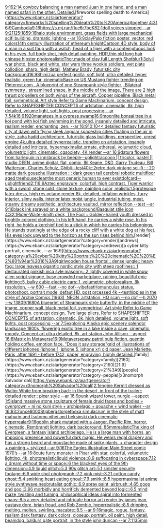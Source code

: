 [9:19](https://www.ebank.nz/aiartgenerator?category=9%3A19)[2:1](https://www.ebank.nz/aiartgenerator?category=2%3A1)[A cowboy balancing a man named Juan in one hand, and a man named safari in the other. Detailed.](https://www.ebank.nz/aiartgenerator?category=A%20cowboy%20balancing%20a%20man%20named%20Juan%20in%20one%20hand%2C%20and%20a%20man%20named%20safari%20in%20the%20other.%20Detailed.)[fireworks spelling death to America](https://www.ebank.nz/aiartgenerator?category=fireworks%20spelling%20death%20to%20America)[together,](https://www.ebank.nz/aiartgenerator?category=together%2C)[4:3](https://www.ebank.nz/aiartgenerator?category=4%3A3)[16:9](https://www.ebank.nz/aiartgenerator?category=16%3A9)[Cambodia](https://www.ebank.nz/aiartgenerator?category=Cambodia)[9:16](https://www.ebank.nz/aiartgenerator?category=9%3A16)[<https://s.mj.run/fIue6r7beK8>](https://www.ebank.nz/aiartgenerator?category=%3Chttps%3A//s.mj.run/fIue6r7beK8%3E)[2:1](https://www.ebank.nz/aiartgenerator?category=2%3A1)[doll voices stopped --ar 9:21](https://www.ebank.nz/aiartgenerator?category=doll%20voices%20stopped%20--ar%209%3A21)[125:185](https://www.ebank.nz/aiartgenerator?category=125%3A185)[9:16](https://www.ebank.nz/aiartgenerator?category=9%3A16)[halo style environment, grass fields with large mechanical scifi building, dramatic lighting --ar 16:9](https://www.ebank.nz/aiartgenerator?category=halo%20style%20environment%2C%20grass%20fields%20with%20large%20mechanical%20scifi%20building%2C%20dramatic%20lighting%20--ar%2016%3A9)[clay](https://www.ebank.nz/aiartgenerator?category=clay)[Pulp fiction poster, vector, red colors](https://www.ebank.nz/aiartgenerator?category=Pulp%20fiction%20poster%2C%20vector%2C%20red%20colors)[14th century illustration of ethereum knight](https://www.ebank.nz/aiartgenerator?category=14th%20century%20illustration%20of%20ethereum%20knight)[Cartoon 4D style, body of a man in a suit thug with a watch, head of a tiger with a contemptuous look in his eyes, full body shot, high detail painting, HDR,](https://www.ebank.nz/aiartgenerator?category=Cartoon%204D%20style%2C%20body%20of%20a%20man%20in%20a%20suit%20thug%20with%20a%20watch%2C%20head%20of%20a%20tiger%20with%20a%20contemptuous%20look%20in%20his%20eyes%2C%20full%20body%20shot%2C%20high%20detail%20painting%2C%20HDR%2C)[thin old long hair chinese hipster photorealistic](https://www.ebank.nz/aiartgenerator?category=thin%20old%20long%20hair%20chinese%20hipster%20photorealistic)[Thor,made of clay,full Length Shot](https://www.ebank.nz/aiartgenerator?category=Thor%2Cmade%20of%20clay%2Cfull%20Length%20Shot)[blur](https://www.ebank.nz/aiartgenerator?category=blur)[1:3](https://www.ebank.nz/aiartgenerator?category=1%3A3)[civil war photo, black and white, star wars three wookie soldiers, wet plate collodion, sharp, high detail, Mathew Brady, futuristic city background](https://www.ebank.nz/aiartgenerator?category=civil%20war%20photo%2C%20black%20and%20white%2C%20star%20wars%20three%20wookie%20soldiers%2C%20wet%20plate%20collodion%2C%20sharp%2C%20high%20detail%2C%20Mathew%20Brady%2C%20futuristic%20city%20background)[16:9](https://www.ebank.nz/aiartgenerator?category=16%3A9)[Shimizu](https://www.ebank.nz/aiartgenerator?category=Shimizu)[a perfect gorilla, soft light, ultra detailed, hyper realistic, green fur, cinematic](https://www.ebank.nz/aiartgenerator?category=a%20perfect%20gorilla%2C%20soft%20light%2C%20ultra%20detailed%2C%20hyper%20realistic%2C%20green%20fur%2C%20cinematic)[Base on US Mustang fighter trending on Pinterest.com , A blueprint of one Steampunk style fighter , Bilateral symmetry , streamlined shape, in the middle of the image,  There are 2 high thrust propellers on both wings of the aircraft, Copper pipeline,  Black metal foil, symmetrical,  Art style Refer to Game Machinarium.  concept design, Refer to SHAPESHIFTER CONCEPTS  of artstation, cinematic,  8k, high detailed,  volume light,  soft lights,  post processing    --ar 7:5](https://www.ebank.nz/aiartgenerator?category=Base%20on%20US%20Mustang%20fighter%20trending%20on%20Pinterest.com%20%2C%20A%20blueprint%20of%20one%20Steampunk%20style%20fighter%20%2C%20Bilateral%20symmetry%20%2C%20streamlined%20shape%2C%20in%20the%20middle%20of%20the%20image%2C%20%20There%20are%202%20high%20thrust%20propellers%20on%20both%20wings%20of%20the%20aircraft%2C%20Copper%20pipeline%2C%20%20Black%20metal%20foil%2C%20symmetrical%2C%20%20Art%20style%20Refer%20to%20Game%20Machinarium.%20%20concept%20design%2C%20Refer%20to%20SHAPESHIFTER%20CONCEPTS%20%20of%20artstation%2C%20cinematic%2C%20%208k%2C%20high%20detailed%2C%20%20volume%20light%2C%20%20soft%20lights%2C%20%20post%20processing%20%20%20%20--ar%207%3A5)[4k](https://www.ebank.nz/aiartgenerator?category=4k)[16:9](https://www.ebank.nz/aiartgenerator?category=16%3A9)[1920](https://www.ebank.nz/aiartgenerator?category=1920)[manatees in a cypress swamp](https://www.ebank.nz/aiartgenerator?category=manatees%20in%20a%20cypress%20swamp)[16:9](https://www.ebank.nz/aiartgenerator?category=16%3A9)[moonlite bonsai tree in a koi pond with koi fish swimming in the pond, insanely detailed and intricate, realism render, enchanting, zen, --ar 16:9](https://www.ebank.nz/aiartgenerator?category=moonlite%20bonsai%20tree%20in%20a%20koi%20pond%20with%20koi%20fish%20swimming%20in%20the%20pond%2C%20insanely%20detailed%20and%20intricate%2C%20realism%20render%2C%20enchanting%2C%20zen%2C%20--ar%2016%3A9)[10:10](https://www.ebank.nz/aiartgenerator?category=10%3A10)[<< detailed fantasy futuristic city at dawn with flying sleek angular spaceship cities floating in the air in style, zaha hadid architecture, futuristic glass buildings, perspective, unreal engine,4k,ultra detailed hyperrealistic, trending on artstation, insanely detailed and intricate, hypermaximalist,ornate, ethereal, volumetric cloud, volumetric light, cinematic, cgsociety, 4K render --ar 16:9](https://www.ebank.nz/aiartgenerator?category=%3C%3C%20detailed%20fantasy%20futuristic%20city%20at%20dawn%20with%20flying%20sleek%20angular%20spaceship%20cities%20floating%20in%20the%20air%20in%20style%2C%20zaha%20hadid%20architecture%2C%20futuristic%20glass%20buildings%2C%20perspective%2C%20unreal%20engine%2C4k%2Cultra%20detailed%20hyperrealistic%2C%20trending%20on%20artstation%2C%20insanely%20detailed%20and%20intricate%2C%20hypermaximalist%2Cornate%2C%20ethereal%2C%20volumetric%20cloud%2C%20volumetric%20light%2C%20cinematic%2C%20cgsociety%2C%204K%20render%20--ar%2016%3A9)[datura flowers from harlequin in innsbruck by beeple](https://www.ebank.nz/aiartgenerator?category=datura%20flowers%20from%20harlequin%20in%20innsbruck%20by%20beeple)[--uplight](https://www.ebank.nz/aiartgenerator?category=--uplight)[raccoon || tricolor, pastel || studio DEEN, anime digital, flat, comic, Bil Keane, D&D, Garry Trudeau, Bill Watterson, Charles Schulz, Ghibli](https://www.ebank.nz/aiartgenerator?category=raccoon%20%7C%7C%20tricolor%2C%20pastel%20%7C%7C%20studio%20DEEN%2C%20anime%20digital%2C%20flat%2C%20comic%2C%20Bil%20Keane%2C%20D%26D%2C%20Garry%20Trudeau%2C%20Bill%20Watterson%2C%20Charles%20Schulz%2C%20Ghibli)[--test](https://www.ebank.nz/aiartgenerator?category=--test)[40k::2](https://www.ebank.nz/aiartgenerator?category=40k%3A%3A2)[retro dark vintage sci-fi : : 2D matte dark gouache illustration : : dark green tall cerebral robotic multifloor aged treehouse](https://www.ebank.nz/aiartgenerator?category=retro%20dark%20vintage%20sci-fi%20%3A%20%3A%202D%20matte%20dark%20gouache%20illustration%20%3A%20%3A%20dark%20green%20tall%20cerebral%20robotic%20multifloor%20aged%20treehouse)[clean](https://www.ebank.nz/aiartgenerator?category=clean)[the most generic human to ever exist](https://www.ebank.nz/aiartgenerator?category=the%20most%20generic%20human%20to%20ever%20exist)[dof](https://www.ebank.nz/aiartgenerator?category=dof)[card](https://www.ebank.nz/aiartgenerator?category=card)[--uplight](https://www.ebank.nz/aiartgenerator?category=--uplight)[friend](https://www.ebank.nz/aiartgenerator?category=friend)[2:1](https://www.ebank.nz/aiartgenerator?category=2%3A1)[16:9](https://www.ebank.nz/aiartgenerator?category=16%3A9)[Aztec engravure, colorfull, high contrast, Tiger warrior with a sword, stone cold, stone texture, painting color, realistic](https://www.ebank.nz/aiartgenerator?category=Aztec%20engravure%2C%20colorfull%2C%20high%20contrast%2C%20Tiger%20warrior%20with%20a%20sword%2C%20stone%20cold%2C%20stone%20texture%2C%20painting%20color%2C%20realistic)[1.5](https://www.ebank.nz/aiartgenerator?category=1.5)[grotesque latex dress, high res octane render 8k, detailed, inflation wrinkles, furry interior, slimy walls, interior latex moist jungle, industrial tubing, meat, steamy dreamy aesthetic, architecture vaulted, mirror reflection --test --ar 9:16](https://www.ebank.nz/aiartgenerator?category=grotesque%20latex%20dress%2C%20high%20res%20octane%20render%208k%2C%20detailed%2C%20inflation%20wrinkles%2C%20furry%20interior%2C%20slimy%20walls%2C%20interior%20latex%20moist%20jungle%2C%20industrial%20tubing%2C%20meat%2C%20steamy%20dreamy%20aesthetic%2C%20architecture%20vaulted%2C%20mirror%20reflection%20--test%20--ar%209%3A16)[black ink sprayed on a white background](https://www.ebank.nz/aiartgenerator?category=black%20ink%20sprayed%20on%20a%20white%20background)[/Basquiat stile icon 4:3](https://www.ebank.nz/aiartgenerator?category=/Basquiat%20stile%20icon%204%3A3)[2:1](https://www.ebank.nz/aiartgenerator?category=2%3A1)[Rider-Waite-Smith deck, The Fool :: Golden-haired youth dressed in brightly colored clothing. In his left hand, he carries a white rose. In his right, he holds a kerchief tied to a stick in which he carries his belongings. He stands trustingly at the edge of a rocky cliff with a white dog at his feet. His eyes look upward to the horizon as the sun rises behind him.](https://www.ebank.nz/aiartgenerator?category=Rider-Waite-Smith%20deck%2C%20The%20Fool%20%3A%3A%20Golden-haired%20youth%20dressed%20in%20brightly%20colored%20clothing.%20In%20his%20left%20hand%2C%20he%20carries%20a%20white%20rose.%20In%20his%20right%2C%20he%20holds%20a%20kerchief%20tied%20to%20a%20stick%20in%20which%20he%20carries%20his%20belongings.%20He%20stands%20trustingly%20at%20the%20edge%20of%20a%20rocky%20cliff%20with%20a%20white%20dog%20at%20his%20feet.%20His%20eyes%20look%20upward%20to%20the%20horizon%20as%20the%20sun%20rises%20behind%20him.)[render](https://www.ebank.nz/aiartgenerator?category=render)[andrews](https://www.ebank.nz/aiartgenerator?category=andrews)[a cyber kitty portrait, cinematic, —ar 16:9](https://www.ebank.nz/aiartgenerator?category=a%20cyber%20kitty%20portrait%2C%20cinematic%2C%20%E2%80%94ar%2016%3A9)[girl](https://www.ebank.nz/aiartgenerator?category=girl)[wooden house frontal:: dense jungle:: heavy fog:: large leaves](https://www.ebank.nz/aiartgenerator?category=wooden%20house%20frontal%3A%3A%20dense%20jungle%3A%3A%20heavy%20fog%3A%3A%20large%20leaves)[a gigantic nordic style  city with steep rooflines:: 1 destaurated pinkish inca syle masonry:: 2 lightly covered in white snow, alien script signage, busy crowded marketplace, raining, beautiful epic lighting::5, bulky cubic electric cars::1, volumetric, photorealism, 8k resolution, --w 600 --fast --no dof](https://www.ebank.nz/aiartgenerator?category=a%20gigantic%20nordic%20style%20%20city%20with%20steep%20rooflines%3A%3A%201%20destaurated%20pinkish%20inca%20syle%20masonry%3A%3A%202%20lightly%20covered%20in%20white%20snow%2C%20alien%20script%20signage%2C%20busy%20crowded%20marketplace%2C%20raining%2C%20beautiful%20epic%20lighting%3A%3A5%2C%20bulky%20cubic%20electric%20cars%3A%3A1%2C%20volumetric%2C%20photorealism%2C%208k%20resolution%2C%20--w%20600%20--fast%20--no%20dof)[--vibefast](https://www.ebank.nz/aiartgenerator?category=--vibefast)[Homunculus statue, photoshoot, portrait mode, defaut HD, post prcessed 4k --test](https://www.ebank.nz/aiartgenerator?category=Homunculus%20statue%2C%20photoshoot%2C%20portrait%20mode%2C%20defaut%20HD%2C%20post%20prcessed%204k%20--test)[hippies in the style of Archie Comics (1963), NEON, artstation, HQ scan --no dof --h 2070 --w 1380](https://www.ebank.nz/aiartgenerator?category=hippies%20in%20the%20style%20of%20Archie%20Comics%20%281963%29%2C%20NEON%2C%20artstation%2C%20HQ%20scan%20--no%20dof%20--h%202070%20--w%201380)[9:16](https://www.ebank.nz/aiartgenerator?category=9%3A16)[80](https://www.ebank.nz/aiartgenerator?category=80)[A blueprint of Steampunk style butterfly,   in the middle of the image,   copper wall, black metal foil, symmetrical,  Art style Refer to Game Machinarium.  concept design, Two large pliers, Refer to SHAPESHIFTER CONCEPTS  of artstation, cinematic,  8k, high detailed,  volume light,  soft lights,  post processing    --ar 7:5](https://www.ebank.nz/aiartgenerator?category=A%20blueprint%20of%20Steampunk%20style%20butterfly%2C%20%20%20in%20the%20middle%20of%20the%20image%2C%20%20%20copper%20wall%2C%20black%20metal%20foil%2C%20symmetrical%2C%20%20Art%20style%20Refer%20to%20Game%20Machinarium.%20%20concept%20design%2C%20Two%20large%20pliers%2C%20Refer%20to%20SHAPESHIFTER%20CONCEPTS%20%20of%20artstation%2C%20cinematic%2C%20%208k%2C%20high%20detailed%2C%20%20volume%20light%2C%20%20soft%20lights%2C%20%20post%20processing%20%20%20%20--ar%207%3A5)[exploring Alaska epic scenery splendor landscape 1800s, flowering exotic tree in a lake inside a cave, cinematic, moody, Concept art ultra detailed, 8k, art station John Allison  --aspect 16:8](https://www.ebank.nz/aiartgenerator?category=exploring%20Alaska%20epic%20scenery%20splendor%20landscape%201800s%2C%20flowering%20exotic%20tree%20in%20a%20lake%20inside%20a%20cave%2C%20cinematic%2C%20moody%2C%20Concept%20art%20ultra%20detailed%2C%208k%2C%20art%20station%20John%20Allison%20%20--aspect%2016%3A8)[Matrix in Metaverse](https://www.ebank.nz/aiartgenerator?category=Matrix%20in%20Metaverse)[16:9](https://www.ebank.nz/aiartgenerator?category=16%3A9)[Metaverse](https://www.ebank.nz/aiartgenerator?category=Metaverse)[paw patrol pulp fiction. quentin holding coffee. emotion face. "Does it say storage"](https://www.ebank.nz/aiartgenerator?category=paw%20patrol%20pulp%20fiction.%20quentin%20holding%20coffee.%20emotion%20face.%20%22Does%20it%20say%20storage%22)[grid of illustrations of different iphones (iphone 1, iphone 5, iphone xr) old paper, Jean Mariette, Paris, after 1691 - before 1742, paper, engraving, highly detailed.](https://www.ebank.nz/aiartgenerator?category=grid%20of%20illustrations%20of%20different%20iphones%20%28iphone%201%2C%20iphone%205%2C%20iphone%20xr%29%20old%20paper%2C%20Jean%20Mariette%2C%20Paris%2C%20after%201691%20-%20before%201742%2C%20paper%2C%20engraving%2C%20highly%20detailed.)[family](https://www.ebank.nz/aiartgenerator?category=family)[2160](https://www.ebank.nz/aiartgenerator?category=2160)[21:9](https://www.ebank.nz/aiartgenerator?category=21%3A9)[people](https://www.ebank.nz/aiartgenerator?category=people)[x3nomorph Salvador dali](https://www.ebank.nz/aiartgenerator?category=x3nomorph%20Salvador%20dali)[2:1](https://www.ebank.nz/aiartgenerator?category=2%3A1)[engine,](https://www.ebank.nz/aiartgenerator?category=engine%2C)[Kermit dressed as Walter White from breaking bad:: in the desert, in front of the trailer:: detailed render:: pixar style --ar 16:9](https://www.ebank.nz/aiartgenerator?category=Kermit%20dressed%20as%20Walter%20White%20from%20breaking%20bad%3A%3A%20in%20the%20desert%2C%20in%20front%20of%20the%20trailer%3A%3A%20detailed%20render%3A%3A%20pixar%20style%20--ar%2016%3A9)[punk wizard tower, nurgle --aspect 1:5](https://www.ebank.nz/aiartgenerator?category=punk%20wizard%20tower%2C%20nurgle%20--aspect%201%3A5)[island massive stone sculpture of female druid faces and bodies + overgrown + ni no kuni style + archipelago + gouache + wind waker --ar 16:9](https://www.ebank.nz/aiartgenerator?category=island%20massive%20stone%20sculpture%20of%20female%20druid%20faces%20and%20bodies%20%2B%20overgrown%20%2B%20ni%20no%20kuni%20style%20%2B%20archipelago%20%2B%20gouache%20%2B%20wind%20waker%20--ar%2016%3A9)[3:2](https://www.ebank.nz/aiartgenerator?category=3%3A2)[once](https://www.ebank.nz/aiartgenerator?category=once)[8000](https://www.ebank.nz/aiartgenerator?category=8000)[Stigbergstorget](https://www.ebank.nz/aiartgenerator?category=Stigbergstorget)[box](https://www.ebank.nz/aiartgenerator?category=box)[a simulacrum in the style of matt mahurin and tsutomu nihei and beksinski dark cinematic hyperreal](https://www.ebank.nz/aiartgenerator?category=a%20simulacrum%20in%20the%20style%20of%20matt%20mahurin%20and%20tsutomu%20nihei%20and%20beksinski%20dark%20cinematic%20hyperreal)[ar9:16](https://www.ebank.nz/aiartgenerator?category=ar9%3A16)[goblin shark mutated with a Jaeger. Pacific Rim, horror, cinematic, Rembrandt lighting, dark background, 85mm](https://www.ebank.nz/aiartgenerator?category=goblin%20shark%20mutated%20with%20a%20Jaeger.%20Pacific%20Rim%2C%20horror%2C%20cinematic%2C%20Rembrandt%20lighting%2C%20dark%20background%2C%2085mm)[realistic](https://www.ebank.nz/aiartgenerator?category=realistic)[The king of Evergreen, a fantasy island archipelago. He is a large man with horns, an imposing presence and powerful dark magic. He wears regal drapery and has a strong beard and moustache made of spiky plants. + character design + painting + stylized --ar 9:16](https://www.ebank.nz/aiartgenerator?category=The%20king%20of%20Evergreen%2C%20a%20fantasy%20island%20archipelago.%20He%20is%20a%20large%20man%20with%20horns%2C%20an%20imposing%20presence%20and%20powerful%20dark%20magic.%20He%20wears%20regal%20drapery%20and%20has%20a%20strong%20beard%20and%20moustache%20made%20of%20spiky%20plants.%20%2B%20character%20design%20%2B%20painting%20%2B%20stylized%20--ar%209%3A16)[The Eagles illustration Main Street comic 1970’s --ar 16:8](https://www.ebank.nz/aiartgenerator?category=The%20Eagles%20illustration%20Main%20Street%20comic%201970%E2%80%99s%20--ar%2016%3A8)[cute furry monster in Pixar with star, colorful, volumetric lighting, 4k, photorealistic](https://www.ebank.nz/aiartgenerator?category=cute%20furry%20monster%20in%20Pixar%20with%20star%2C%20colorful%2C%20volumetric%20lighting%2C%204k%2C%20photorealistic)[liquid violence::8.9 suffocating in cyberspace:7.12 a dream without time or space::6 the blackest eyes of the 9th dimension::4.9 liquid glitch::5.3 90s glitch art::5.1 sinister security footage::6.9 wide shot photograph::7.2 pink mist::3.21 cotton candy ghost::5.4 smirking heart eating ghoul::7.9 smirk::8.5 hypermaximalist anime style synthwave neobrutalist gothic::6.9 spray paint, airbrush::4.65 goop and goo::3.96 morbidly and horrificly demented beyond logic::6.5 mind maze, twisting and turning, philosophical ideas spiral into tormented chaos::8.5 a very detailed and intricate horror art render by james jean, gustave dore, brian froud, and Rob Zombie, hyperrealistic::8.5 dripping, melting, molten, swirling, macabre::8.5 --ar 9:16](https://www.ebank.nz/aiartgenerator?category=liquid%20violence%3A%3A8.9%20suffocating%20in%20cyberspace%3A7.12%20a%20dream%20without%20time%20or%20space%3A%3A6%20the%20blackest%20eyes%20of%20the%209th%20dimension%3A%3A4.9%20liquid%20glitch%3A%3A5.3%2090s%20glitch%20art%3A%3A5.1%20sinister%20security%20footage%3A%3A6.9%20wide%20shot%20photograph%3A%3A7.2%20pink%20mist%3A%3A3.21%20cotton%20candy%20ghost%3A%3A5.4%20smirking%20heart%20eating%20ghoul%3A%3A7.9%20smirk%3A%3A8.5%20hypermaximalist%20anime%20style%20synthwave%20neobrutalist%20gothic%3A%3A6.9%20spray%20paint%2C%20airbrush%3A%3A4.65%20goop%20and%20goo%3A%3A3.96%20morbidly%20and%20horrificly%20demented%20beyond%20logic%3A%3A6.5%20mind%20maze%2C%20twisting%20and%20turning%2C%20philosophical%20ideas%20spiral%20into%20tormented%20chaos%3A%3A8.5%20a%20very%20detailed%20and%20intricate%20horror%20art%20render%20by%20james%20jean%2C%20gustave%20dore%2C%20brian%20froud%2C%20and%20Rob%20Zombie%2C%20hyperrealistic%3A%3A8.5%20dripping%2C%20melting%2C%20molten%2C%20swirling%2C%20macabre%3A%3A8.5%20--ar%209%3A16)[magic, rogue, fantasy, realism dark fantasy, dark colors, closeup, portrait, oil paint, high detail, beamdog, baldurs gate portrait, in the style john duncan --ar 7:11](https://www.ebank.nz/aiartgenerator?category=magic%2C%20rogue%2C%20fantasy%2C%20realism%20dark%20fantasy%2C%20dark%20colors%2C%20closeup%2C%20portrait%2C%20oil%20paint%2C%20high%20detail%2C%20beamdog%2C%20baldurs%20gate%20portrait%2C%20in%20the%20style%20john%20duncan%20--ar%207%3A11)[35mm](https://www.ebank.nz/aiartgenerator?category=35mm)